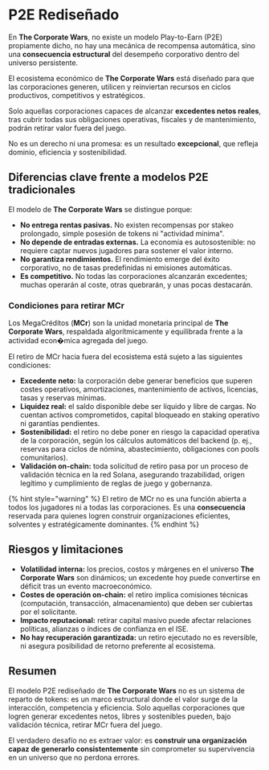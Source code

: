 # P2E Rediseñado

En **The Corporate Wars**, no existe un modelo Play-to-Earn (P2E) propiamente dicho, no hay una mecánica de recompensa automática, sino una **consecuencia estructural** del desempeño corporativo dentro del universo persistente.

El ecosistema económico de **The Corporate Wars** está diseñado para que las corporaciones generen, utilicen y reinviertan recursos en ciclos productivos, competitivos y estratégicos.

Solo aquellas corporaciones capaces de alcanzar **excedentes netos reales**, tras cubrir todas sus obligaciones operativas, fiscales y de mantenimiento, podrán retirar valor fuera del juego.

No es un derecho ni una promesa: es un resultado **excepcional**, que refleja dominio, eficiencia y sostenibilidad.

## Diferencias clave frente a modelos P2E tradicionales

El modelo de **The Corporate Wars** se distingue porque:

* **No entrega rentas pasivas.** No existen recompensas por stakeo prolongado, simple posesión de tokens ni "actividad mínima".
* **No depende de entradas externas.** La economía es autosostenible: no requiere captar nuevos jugadores para sostener el valor interno.
* **No garantiza rendimientos.** El rendimiento emerge del éxito corporativo, no de tasas predefinidas ni emisiones automáticas.
* **Es competitivo.** No todas las corporaciones alcanzarán excedentes; muchas operarán al coste, otras quebrarán, y unas pocas destacarán.

### Condiciones para retirar MCr

Los MegaCréditos (**MCr**) son la unidad monetaria principal de **The Corporate Wars**, respaldada algorítmicamente y equilibrada frente a la actividad econ�mica agregada del juego.

El retiro de MCr hacia fuera del ecosistema está sujeto a las siguientes condiciones:

* **Excedente neto:** la corporación debe generar beneficios que superen costes operativos, amortizaciones, mantenimiento de activos, licencias, tasas y reservas mínimas.
* **Liquidez real:** el saldo disponible debe ser líquido y libre de cargas. No cuentan activos comprometidos, capital bloqueado en staking operativo ni garantías pendientes.
* **Sostenibilidad:** el retiro no debe poner en riesgo la capacidad operativa de la corporación, según los cálculos automáticos del backend (p. ej., reservas para ciclos de nómina, abastecimiento, obligaciones con pools comunitarios).
* **Validación on-chain:** toda solicitud de retiro pasa por un proceso de validación técnica en la red Solana, asegurando trazabilidad, origen legítimo y cumplimiento de reglas de juego y gobernanza.

{% hint style="warning" %}
El retiro de MCr no es una función abierta a todos los jugadores ni a todas las corporaciones. Es una **consecuencia** reservada para quienes logren construir organizaciones eficientes, solventes y estratégicamente dominantes.
{% endhint %}

## Riesgos y limitaciones

* **Volatilidad interna:** los precios, costos y márgenes en el universo **The Corporate Wars** son dinámicos; un excedente hoy puede convertirse en déficit tras un evento macroeconómico.
* **Costes de operación on-chain:** el retiro implica comisiones técnicas (computación, transacción, almacenamiento) que deben ser cubiertas por el solicitante.
* **Impacto reputacional:** retirar capital masivo puede afectar relaciones políticas, alianzas o índices de confianza en el ISE.
* **No hay recuperación garantizada:** un retiro ejecutado no es reversible, ni asegura posibilidad de retorno preferente al ecosistema.

## Resumen

El modelo P2E rediseñado de **The Corporate Wars** no es un sistema de reparto de tokens: es un marco estructural donde el valor surge de la interacción, competencia y eficiencia. Solo aquellas corporaciones que logren generar excedentes netos, libres y sostenibles pueden, bajo validación técnica, retirar MCr fuera del juego.

El verdadero desafío no es extraer valor: es **construir una organización capaz de generarlo consistentemente** sin comprometer su supervivencia en un universo que no perdona errores.
